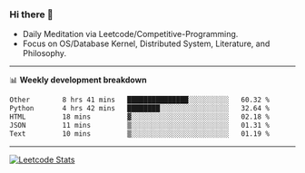 ### Hi there 👋
* Daily Meditation via Leetcode/Competitive-Programming.
* Focus on OS/Database Kernel, Distributed System, Literature, and Philosophy.

-------

📊 **Weekly development breakdown**
<!--START_SECTION:waka-->

```txt
Other        8 hrs 41 mins   ███████████████░░░░░░░░░░   60.32 %
Python       4 hrs 42 mins   ████████░░░░░░░░░░░░░░░░░   32.64 %
HTML         18 mins         ▓░░░░░░░░░░░░░░░░░░░░░░░░   02.18 %
JSON         11 mins         ▒░░░░░░░░░░░░░░░░░░░░░░░░   01.31 %
Text         10 mins         ▒░░░░░░░░░░░░░░░░░░░░░░░░   01.19 %
```

<!--END_SECTION:waka-->

-------

[![Leetcode Stats](https://leetcard.jacoblin.cool/hzhang413?font=Fira+Mono)](https://leetcode.com/fxrc)
<!-- ![image](./cyberpunk-ghost-in-the-shell.gif)
![image](./gis-archive.png) -->
